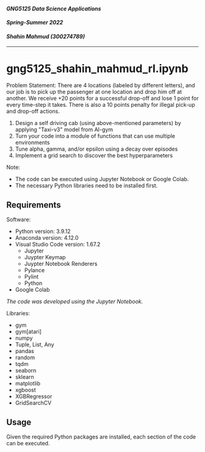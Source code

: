 #### *GNG5125 Data Science Applications*
#### *Spring-Summer 2022*
#### *Shahin Mahmud (300274789)*


---

# gng5125_shahin_mahmud_rl.ipynb

Problem Statement: There are 4 locations (labeled by different letters), and our job is to pick up the passenger at one location and drop him off at another. We receive +20 points for a successful drop-off and lose 1 point for every time-step it takes. There is also a 10 points penalty for illegal pick-up and drop-off actions.


1. Design a self driving cab (using above-mentioned parameters) by applying "Taxi-v3" model from AI-gym
2. Turn your code into a module of functions that can use multiple environments
3. Tune alpha, gamma, and/or epsilon using a decay over episodes
4. Implement a grid search to discover the best hyperparameters

Note:
* The code can be executed using Jupyter Notebook or Google Colab.
* The necessary Python libraries need to be installed first.

## Requirements

Software:
* Python version: 3.9.12
* Anaconda version: 4.12.0
* Visual Studio Code version: 1.67.2
    * Jupyter
    * Juypter Keymap
    * Juypter Notebook Renderers
    * Pylance
    * Pylint
    * Python
* Google Colab

*The code was developed using the Jupyter Notebook.*

Libraries:
* gym
* gym[atari]
* numpy
* Tuple, List, Any
* pandas
* random
* tqdm
* seaborn
* sklearn
* matplotlib
* xgboost
* XGBRegressor
* GridSearchCV

## Usage

Given the required Python packages are installed, each section of the code can be executed.
